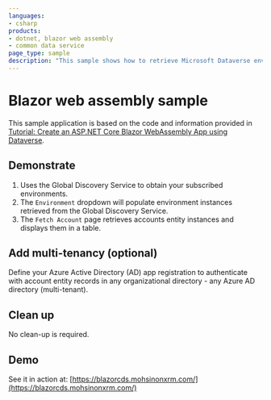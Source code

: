 ```yaml
---
languages:
- csharp
products:
- dotnet, blazor web assembly
- common data service
page_type: sample
description: "This sample shows how to retrieve Microsoft Dataverse environment instances using the Global Discovery Service, and then retrieves business account information using the Web API in Dataverse."
---
```

# Blazor web assembly sample

This sample application is based on the code and information provided in [Tutorial: Create an ASP.NET Core Blazor WebAssembly App using Dataverse](https://docs.microsoft.com/en-us/powerapps/developer/common-data-service/walkthrough-blazor-webassembly-single-tenant).

## Demonstrate

1. Uses the Global Discovery Service to obtain your subscribed environments.
1. The `Environment` dropdown will populate environment instances retrieved from the Global Discovery Service.
1. The `Fetch Account` page retrieves accounts entity instances and displays them in a table.

## Add multi-tenancy (optional)

Define your Azure Active Directory (AD) app registration to authenticate with account entity records in any organizational directory - any Azure AD directory (multi-tenant).

## Clean up

No clean-up is required.

## Demo

See it in action at:
[https://blazorcds.mohsinonxrm.com/](https://blazorcds.mohsinonxrm.com/)